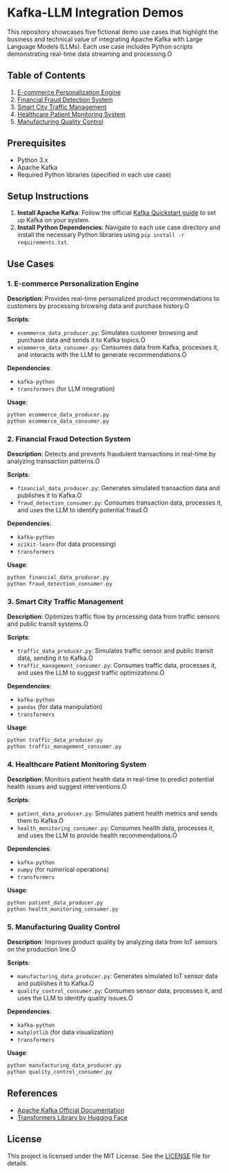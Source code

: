 # Kafka-LLM Integration Demos

This repository showcases five fictional demo use cases that highlight the business and technical value of integrating Apache Kafka with Large Language Models (LLMs). Each use case includes Python scripts demonstrating real-time data streaming and processing.

## Table of Contents

1. [E-commerce Personalization Engine](#1-e-commerce-personalization-engine)
2. [Financial Fraud Detection System](#2-financial-fraud-detection-system)
3. [Smart City Traffic Management](#3-smart-city-traffic-management)
4. [Healthcare Patient Monitoring System](#4-healthcare-patient-monitoring-system)
5. [Manufacturing Quality Control](#5-manufacturing-quality-control)

## Prerequisites

- Python 3.x
- Apache Kafka
- Required Python libraries (specified in each use case)

## Setup Instructions

1. **Install Apache Kafka**: Follow the official [Kafka Quickstart guide](https://kafka.apache.org/quickstart) to set up Kafka on your system.
2. **Install Python Dependencies**: Navigate to each use case directory and install the necessary Python libraries using `pip install -r requirements.txt`.

## Use Cases

### 1. E-commerce Personalization Engine

**Description**: Provides real-time personalized product recommendations to customers by processing browsing data and purchase history.

**Scripts**:
- `ecommerce_data_producer.py`: Simulates customer browsing and purchase data and sends it to Kafka topics.
- `ecommerce_data_consumer.py`: Consumes data from Kafka, processes it, and interacts with the LLM to generate recommendations.

**Dependencies**:
- `kafka-python`
- `transformers` (for LLM integration)

**Usage**:
```bash
python ecommerce_data_producer.py
python ecommerce_data_consumer.py
```

### 2. Financial Fraud Detection System

**Description**: Detects and prevents fraudulent transactions in real-time by analyzing transaction patterns.

**Scripts**:
- `financial_data_producer.py`: Generates simulated transaction data and publishes it to Kafka.
- `fraud_detection_consumer.py`: Consumes transaction data, processes it, and uses the LLM to identify potential fraud.

**Dependencies**:
- `kafka-python`
- `scikit-learn` (for data processing)
- `transformers`

**Usage**:
```bash
python financial_data_producer.py
python fraud_detection_consumer.py
```

### 3. Smart City Traffic Management

**Description**: Optimizes traffic flow by processing data from traffic sensors and public transit systems.

**Scripts**:
- `traffic_data_producer.py`: Simulates traffic sensor and public transit data, sending it to Kafka.
- `traffic_management_consumer.py`: Consumes traffic data, processes it, and uses the LLM to suggest traffic optimizations.

**Dependencies**:
- `kafka-python`
- `pandas` (for data manipulation)
- `transformers`

**Usage**:
```bash
python traffic_data_producer.py
python traffic_management_consumer.py
```

### 4. Healthcare Patient Monitoring System

**Description**: Monitors patient health data in real-time to predict potential health issues and suggest interventions.

**Scripts**:
- `patient_data_producer.py`: Simulates patient health metrics and sends them to Kafka.
- `health_monitoring_consumer.py`: Consumes health data, processes it, and uses the LLM to provide health recommendations.

**Dependencies**:
- `kafka-python`
- `numpy` (for numerical operations)
- `transformers`

**Usage**:
```bash
python patient_data_producer.py
python health_monitoring_consumer.py
```

### 5. Manufacturing Quality Control

**Description**: Improves product quality by analyzing data from IoT sensors on the production line.

**Scripts**:
- `manufacturing_data_producer.py`: Generates simulated IoT sensor data and publishes it to Kafka.
- `quality_control_consumer.py`: Consumes sensor data, processes it, and uses the LLM to identify quality issues.

**Dependencies**:
- `kafka-python`
- `matplotlib` (for data visualization)
- `transformers`

**Usage**:
```bash
python manufacturing_data_producer.py
python quality_control_consumer.py
```

## References

- [Apache Kafka Official Documentation](https://kafka.apache.org/documentation/)
- [Transformers Library by Hugging Face](https://huggingface.co/transformers/)

## License

This project is licensed under the MIT License. See the [LICENSE](LICENSE) file for details.


